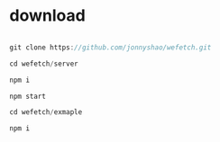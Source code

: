 # download
```js

git clone https://github.com/jonnyshao/wefetch.git

cd wefetch/server

npm i

npm start

cd wefetch/exmaple

npm i

```
